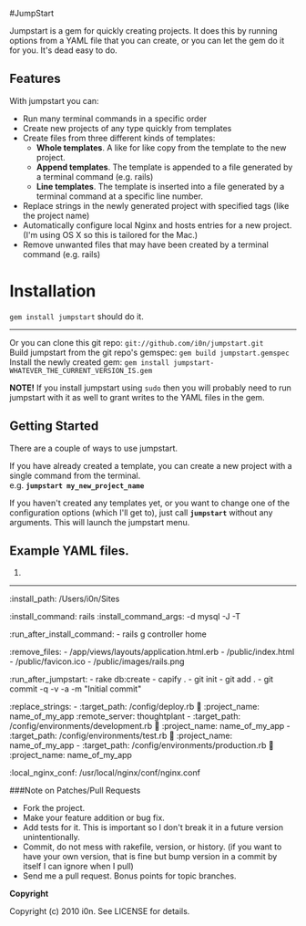 #JumpStart

Jumpstart is a gem for quickly creating projects.
It does this by running options from a YAML file that you can create, or you can let the gem do it for you.
It's dead easy to do.

## Features
With jumpstart you can:

* Run many terminal commands in a specific order
* Create new projects of any type quickly from templates
* Create files from three different kinds of templates:
  * **Whole templates**. A like for like copy from the template to the new project.
  * **Append templates**. The template is appended to a file generated by a terminal command (e.g. rails)
  * **Line templates**. The template is inserted into a file generated by a terminal command at a specific line number.
* Replace strings in the newly generated project with specified tags (like the project name)
* Automatically configure local Nginx and hosts entries for a new project. (I'm using OS X so this is tailored for the Mac.)
* Remove unwanted files that may have been created by a terminal command (e.g. rails)

# Installation
`gem install jumpstart` should do it.
- - - - -
Or you can clone this git repo:               `git://github.com/i0n/jumpstart.git`  
Build jumpstart from the git repo's gemspec:  `gem build jumpstart.gemspec`  
Install the newly created gem:                `gem install jumpstart-WHATEVER_THE_CURRENT_VERSION_IS.gem`  

**NOTE!** If you install jumpstart using `sudo` then you will probably need to run jumpstart with it as well to grant writes to the YAML files in the gem.

## Getting Started
There are a couple of ways to use jumpstart.

If you have already created a template, you can create a new project with a single command from the terminal.  
e.g. **`jumpstart my_new_project_name`**  

If you haven't created any templates yet, or you want to change one of the configuration options (which I'll get to), just call **`jumpstart`** without any arguments. This will launch the jumpstart menu.

## Example YAML files.
1.
  ---

  :install_path: /Users/i0n/Sites

  :install_command: rails 
  :install_command_args: -d mysql -J -T

  :run_after_install_command:
    - rails g controller home

  :remove_files:
    - /app/views/layouts/application.html.erb
    - /public/index.html
    - /public/favicon.ico
    - /public/images/rails.png

  :run_after_jumpstart:
    - rake db:create
    - capify .
    - git init
    - git add .
    - git commit -q -v -a -m "Initial commit"

  :replace_strings:
    - :target_path: /config/deploy.rb
      :symbols:
        :project_name: name_of_my_app
        :remote_server: thoughtplant
    - :target_path: /config/environments/development.rb
      :symbols:
        :project_name: name_of_my_app
    - :target_path: /config/environments/test.rb
      :symbols:
        :project_name: name_of_my_app
    - :target_path: /config/environments/production.rb
      :symbols:
        :project_name: name_of_my_app

  :local_nginx_conf: /usr/local/nginx/conf/nginx.conf
  
###Note on Patches/Pull Requests
 
* Fork the project.
* Make your feature addition or bug fix.
* Add tests for it. This is important so I don't break it in a
  future version unintentionally.
* Commit, do not mess with rakefile, version, or history.
  (if you want to have your own version, that is fine but bump version in a commit by itself I can ignore when I pull)
* Send me a pull request. Bonus points for topic branches.

**Copyright**

Copyright (c) 2010 i0n. See LICENSE for details.

